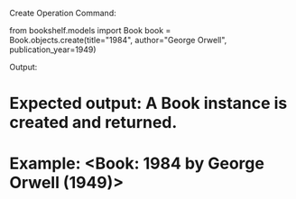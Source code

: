 Create Operation
Command:

from bookshelf.models import Book
book = Book.objects.create(title="1984", author="George Orwell", publication_year=1949)

Output:

# Expected output: A Book instance is created and returned.
# Example: <Book: 1984 by George Orwell (1949)>
